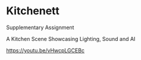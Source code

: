 # Kitchenett
 Supplementary Assignment

A Kitchen Scene Showcasing Lighting, Sound and AI

https://youtu.be/vHwcpLGCEBc
